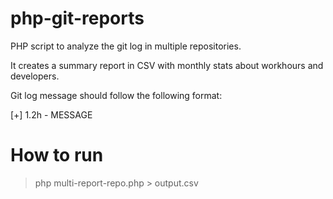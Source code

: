php-git-reports
===============

PHP script to analyze the git log in multiple repositories. 

It creates a summary report in CSV with monthly stats about workhours and developers.

Git log message should follow the following format:

[+] 1.2h - MESSAGE


How to run
==========

> php multi-report-repo.php > output.csv
